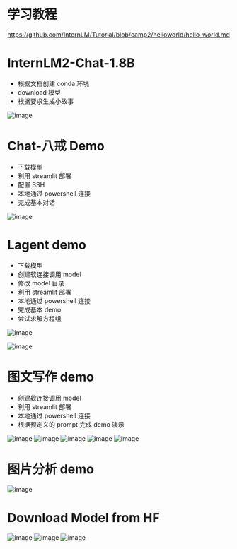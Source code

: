 # 学习教程
https://github.com/InternLM/Tutorial/blob/camp2/helloworld/hello_world.md

# InternLM2-Chat-1.8B

- 根据文档创建 conda 环境
- download 模型
- 根据要求生成小故事

![image](https://github.com/Anooyman/AgentHelper/blob/main/Basic_Knowledge_InternLM/img/300%E5%AD%97%E6%95%85%E4%BA%8B.png)


# Chat-八戒 Demo

- 下载模型
- 利用 streamlit 部署
- 配置 SSH
- 本地通过 powershell 连接
- 完成基本对话

![image](https://github.com/Anooyman/AgentHelper/blob/main/Basic_Knowledge_InternLM/img/%E7%8C%AA%E7%8C%AAchat.png)


# Lagent demo

- 下载模型
- 创建软连接调用 model
- 修改 model 目录
- 利用 streamlit 部署
- 本地通过 powershell 连接
- 完成基本 demo
- 尝试求解方程组

![image](https://github.com/Anooyman/AgentHelper/blob/main/Basic_Knowledge_InternLM/img/lagent.png)

![image](https://github.com/Anooyman/AgentHelper/blob/main/Basic_Knowledge_InternLM/img/lagent2.png)

# 图文写作 demo

- 创建软连接调用 model
- 利用 streamlit 部署
- 本地通过 powershell 连接
- 根据预定义的 prompt 完成 demo 演示

![image](https://github.com/Anooyman/AgentHelper/blob/main/Basic_Knowledge_InternLM/img/Test2Picture0.png)
![image](https://github.com/Anooyman/AgentHelper/blob/main/Basic_Knowledge_InternLM/img/Test2Picture1.png)
![image](https://github.com/Anooyman/AgentHelper/blob/main/Basic_Knowledge_InternLM/img/Test2Picture2.png)
![image](https://github.com/Anooyman/AgentHelper/blob/main/Basic_Knowledge_InternLM/img/Test2Picture3.png)
![image](https://github.com/Anooyman/AgentHelper/blob/main/Basic_Knowledge_InternLM/img/Test2Picture4.png)


# 图片分析 demo

![image](https://github.com/Anooyman/AgentHelper/blob/main/Basic_Knowledge_InternLM/img/PictureAnalysis.png)


# Download Model from HF


![image](https://github.com/Anooyman/AgentHelper/blob/main/Basic_Knowledge_InternLM/img/HFdownloadModel0.png)
![image](https://github.com/Anooyman/AgentHelper/blob/main/Basic_Knowledge_InternLM/img/HFdownloadModel1.png)
![image](https://github.com/Anooyman/AgentHelper/blob/main/Basic_Knowledge_InternLM/img/HFdownloadModel2.png)
